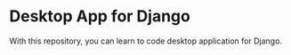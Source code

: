 # Desktop App for Django
With this repository, you can learn to code desktop application for Django.
